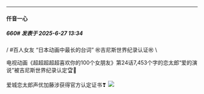 ﻿
*****

####  仟音一心  
##### 660#       发表于 2025-6-27 13:34

/
#百人女友
“日本动画中最长的台词”
㊗️吉尼斯世界纪录认证㊗️
\

电视动画《超超超超超喜欢你的100个女朋友》第24话7,453个字的恋太郎“爱的演说”被吉尼斯世界纪录认定🏆🎉

爱城恋太郎声优加藤涉获得官方认定证书❣
<img src="https://p.sda1.dev/25/5c5aaa67c3a34d9b59275036e6fba20b/image.jpg" referrerpolicy="no-referrer">

